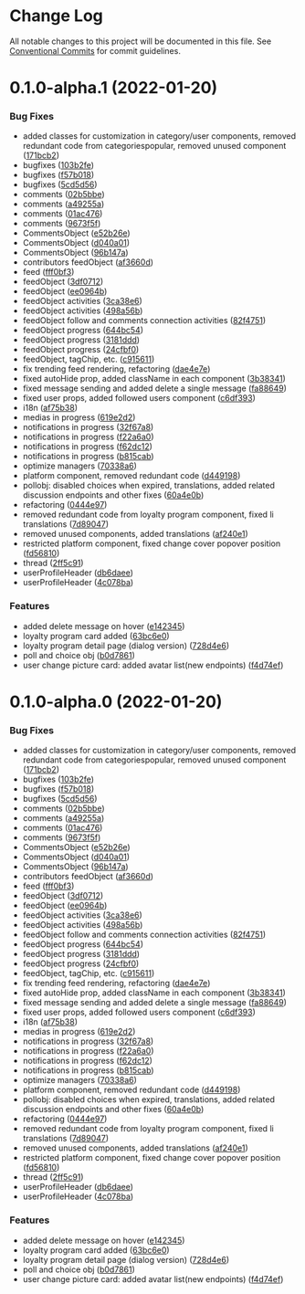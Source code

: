 # Change Log

All notable changes to this project will be documented in this file.
See [Conventional Commits](https://conventionalcommits.org) for commit guidelines.

# 0.1.0-alpha.1 (2022-01-20)


### Bug Fixes

* added  classes for customization in category/user components, removed redundant code from categoriespopular, removed unused component ([171bcb2](https://github.com/selfcommunity/community-ui/commit/171bcb22a3179cb7aba35e7233bf148f27e1439b))
* bugfixes ([103b2fe](https://github.com/selfcommunity/community-ui/commit/103b2fef19ee8e791d051339054e478320f8347d))
* bugfixes ([f57b018](https://github.com/selfcommunity/community-ui/commit/f57b0183f28de70747de7946c15f30d867da6065))
* bugfixes ([5cd5d56](https://github.com/selfcommunity/community-ui/commit/5cd5d567e792d76156461d7f01066dc3e82e07a6))
* comments ([02b5bbe](https://github.com/selfcommunity/community-ui/commit/02b5bbeaeb1ae7e4f3390403c011ffce4d291959))
* comments ([a49255a](https://github.com/selfcommunity/community-ui/commit/a49255a28dfa54bbce86af73a424de21cf1bbcf2))
* comments ([01ac476](https://github.com/selfcommunity/community-ui/commit/01ac476d384106692cb9842097bad070c2d7b3a6))
* comments ([9673f5f](https://github.com/selfcommunity/community-ui/commit/9673f5f21d1d860cc642b6db097f6b5f08919c08))
* CommentsObject ([e52b26e](https://github.com/selfcommunity/community-ui/commit/e52b26eee2737e99781e83f5edda1566676be881))
* CommentsObject ([d040a01](https://github.com/selfcommunity/community-ui/commit/d040a011d52f624326516d3aebbd7fd2eb2bf5d8))
* CommentsObject ([96b147a](https://github.com/selfcommunity/community-ui/commit/96b147a3fe51845d6fbdbb359ca8e08dd87675e4))
* contributors feedObject ([af3660d](https://github.com/selfcommunity/community-ui/commit/af3660dabad7c6be77bdb087ad3bfc476eeb6961))
* feed ([fff0bf3](https://github.com/selfcommunity/community-ui/commit/fff0bf3ee714c2e2f1f4fa712c7dfdb06a8bb026))
* feedObject ([3df0712](https://github.com/selfcommunity/community-ui/commit/3df0712a2666944a6211952f6710eede488265ef))
* feedObject ([ee0964b](https://github.com/selfcommunity/community-ui/commit/ee0964b4e9f7036c9c11a2cbba62845f53c4d530))
* feedObject activities ([3ca38e6](https://github.com/selfcommunity/community-ui/commit/3ca38e6fcfad834a2fc860a3616c7275f30637d8))
* feedObject activities ([498a56b](https://github.com/selfcommunity/community-ui/commit/498a56b754b4ac79ec849bfc4adf52fd68c42506))
* feedObject follow and comments connection activities ([82f4751](https://github.com/selfcommunity/community-ui/commit/82f47512259caedae306a4d4c11851254e342dca))
* feedObject progress ([644bc54](https://github.com/selfcommunity/community-ui/commit/644bc54dafe8b0f1056c91cbcb4c5d2393145906))
* feedObject progress ([3181ddd](https://github.com/selfcommunity/community-ui/commit/3181ddda5bf0db266234dbd59dc167dd5d382144))
* feedObject progress ([24cfbf0](https://github.com/selfcommunity/community-ui/commit/24cfbf05ec356715354eec6e29ffe315135a061c))
* feedObject, tagChip, etc. ([c915611](https://github.com/selfcommunity/community-ui/commit/c91561193cea023fda0054305f7bc8637e567933))
* fix trending feed rendering, refactoring ([dae4e7e](https://github.com/selfcommunity/community-ui/commit/dae4e7ef13bb84f8affeaddf45800b07cfd7896c))
* fixed autoHide prop, added className in each component ([3b38341](https://github.com/selfcommunity/community-ui/commit/3b38341de4db714804f05d0e2f978fd1eb74b6f5))
* fixed message sending and added delete a single message ([fa88649](https://github.com/selfcommunity/community-ui/commit/fa886492a758913310d20cd46b806c16777aeaf9))
* fixed user props, added followed users component ([c6df393](https://github.com/selfcommunity/community-ui/commit/c6df393fa218f5af71656cc3f7ebd19af1420393))
* i18n ([af75b38](https://github.com/selfcommunity/community-ui/commit/af75b381eebaa836ef18c2a205947b80f5afbb4a))
* medias in progress ([619e2d2](https://github.com/selfcommunity/community-ui/commit/619e2d2f4da78e0309d933170575ae996296fd72))
* notifications in progress ([32f67a8](https://github.com/selfcommunity/community-ui/commit/32f67a80398193bb80b47514ebbea9fb3dce372a))
* notifications in progress ([f22a6a0](https://github.com/selfcommunity/community-ui/commit/f22a6a0bc0ac275e57e9183d17a26bacde7a1e1d))
* notifications in progress ([f62dc12](https://github.com/selfcommunity/community-ui/commit/f62dc12fe2c953a1f78f0bbbd8684e275cbb34d5))
* notifications in progress ([b815cab](https://github.com/selfcommunity/community-ui/commit/b815cab8ce6388a4c3106510bb6939afec2bbe40))
* optimize managers ([70338a6](https://github.com/selfcommunity/community-ui/commit/70338a61f5f7249bc633f4df72589195bcd3d9a8))
* platform component, removed redundant code ([d449198](https://github.com/selfcommunity/community-ui/commit/d4491987b5cb7af9c9c1c236bf8f160573fa49c9))
* pollobj: disabled choices when expired, translations, added related discussion endpoints and other fixes ([60a4e0b](https://github.com/selfcommunity/community-ui/commit/60a4e0b851ee2dc71c6a6a3b3b7fd733e2f713de))
* refactoring ([0444e97](https://github.com/selfcommunity/community-ui/commit/0444e97e019859e6a52be419fa99ecbf75933e1e))
* removed redundant code from loyalty program component, fixed li translations ([7d89047](https://github.com/selfcommunity/community-ui/commit/7d8904731646a6c1a8a729d07edbb816939b0bb7))
* removed unused components, added translations ([af240e1](https://github.com/selfcommunity/community-ui/commit/af240e149304dc2147676ba860b393154f1ea4db))
* restricted platform component, fixed change cover popover position ([fd56810](https://github.com/selfcommunity/community-ui/commit/fd56810751e85c0fc6148746f50403bb8e75c567))
* thread ([2ff5c91](https://github.com/selfcommunity/community-ui/commit/2ff5c913fe2c9c688d7db1d6286fa16bcda8a595))
* userProfileHeader ([db6daee](https://github.com/selfcommunity/community-ui/commit/db6daee6d71a23631b828ec4786866db6368ef9d))
* userProfileHeader ([4c078ba](https://github.com/selfcommunity/community-ui/commit/4c078baf7a92db8670226b225a392714a03b36c3))


### Features

* added delete message on hover ([e142345](https://github.com/selfcommunity/community-ui/commit/e142345a437f4e6b90d5005386bef7056a4b7441))
* loyalty program card added ([63bc6e0](https://github.com/selfcommunity/community-ui/commit/63bc6e06e48009e51a29be85296a5be3b8044f95))
* loyalty program detail page (dialog version) ([728d4e6](https://github.com/selfcommunity/community-ui/commit/728d4e61454960df91b2476289917a87759776f7))
* poll and choice obj ([b0d7861](https://github.com/selfcommunity/community-ui/commit/b0d786169ceeb01102f13987d3c39b6c14ce8896))
* user change picture card: added avatar list(new endpoints) ([f4d74ef](https://github.com/selfcommunity/community-ui/commit/f4d74ef88dd241673763f639581e0ba7d2f3bb99))





# 0.1.0-alpha.0 (2022-01-20)


### Bug Fixes

* added  classes for customization in category/user components, removed redundant code from categoriespopular, removed unused component ([171bcb2](https://github.com/selfcommunity/community-ui/commit/171bcb22a3179cb7aba35e7233bf148f27e1439b))
* bugfixes ([103b2fe](https://github.com/selfcommunity/community-ui/commit/103b2fef19ee8e791d051339054e478320f8347d))
* bugfixes ([f57b018](https://github.com/selfcommunity/community-ui/commit/f57b0183f28de70747de7946c15f30d867da6065))
* bugfixes ([5cd5d56](https://github.com/selfcommunity/community-ui/commit/5cd5d567e792d76156461d7f01066dc3e82e07a6))
* comments ([02b5bbe](https://github.com/selfcommunity/community-ui/commit/02b5bbeaeb1ae7e4f3390403c011ffce4d291959))
* comments ([a49255a](https://github.com/selfcommunity/community-ui/commit/a49255a28dfa54bbce86af73a424de21cf1bbcf2))
* comments ([01ac476](https://github.com/selfcommunity/community-ui/commit/01ac476d384106692cb9842097bad070c2d7b3a6))
* comments ([9673f5f](https://github.com/selfcommunity/community-ui/commit/9673f5f21d1d860cc642b6db097f6b5f08919c08))
* CommentsObject ([e52b26e](https://github.com/selfcommunity/community-ui/commit/e52b26eee2737e99781e83f5edda1566676be881))
* CommentsObject ([d040a01](https://github.com/selfcommunity/community-ui/commit/d040a011d52f624326516d3aebbd7fd2eb2bf5d8))
* CommentsObject ([96b147a](https://github.com/selfcommunity/community-ui/commit/96b147a3fe51845d6fbdbb359ca8e08dd87675e4))
* contributors feedObject ([af3660d](https://github.com/selfcommunity/community-ui/commit/af3660dabad7c6be77bdb087ad3bfc476eeb6961))
* feed ([fff0bf3](https://github.com/selfcommunity/community-ui/commit/fff0bf3ee714c2e2f1f4fa712c7dfdb06a8bb026))
* feedObject ([3df0712](https://github.com/selfcommunity/community-ui/commit/3df0712a2666944a6211952f6710eede488265ef))
* feedObject ([ee0964b](https://github.com/selfcommunity/community-ui/commit/ee0964b4e9f7036c9c11a2cbba62845f53c4d530))
* feedObject activities ([3ca38e6](https://github.com/selfcommunity/community-ui/commit/3ca38e6fcfad834a2fc860a3616c7275f30637d8))
* feedObject activities ([498a56b](https://github.com/selfcommunity/community-ui/commit/498a56b754b4ac79ec849bfc4adf52fd68c42506))
* feedObject follow and comments connection activities ([82f4751](https://github.com/selfcommunity/community-ui/commit/82f47512259caedae306a4d4c11851254e342dca))
* feedObject progress ([644bc54](https://github.com/selfcommunity/community-ui/commit/644bc54dafe8b0f1056c91cbcb4c5d2393145906))
* feedObject progress ([3181ddd](https://github.com/selfcommunity/community-ui/commit/3181ddda5bf0db266234dbd59dc167dd5d382144))
* feedObject progress ([24cfbf0](https://github.com/selfcommunity/community-ui/commit/24cfbf05ec356715354eec6e29ffe315135a061c))
* feedObject, tagChip, etc. ([c915611](https://github.com/selfcommunity/community-ui/commit/c91561193cea023fda0054305f7bc8637e567933))
* fix trending feed rendering, refactoring ([dae4e7e](https://github.com/selfcommunity/community-ui/commit/dae4e7ef13bb84f8affeaddf45800b07cfd7896c))
* fixed autoHide prop, added className in each component ([3b38341](https://github.com/selfcommunity/community-ui/commit/3b38341de4db714804f05d0e2f978fd1eb74b6f5))
* fixed message sending and added delete a single message ([fa88649](https://github.com/selfcommunity/community-ui/commit/fa886492a758913310d20cd46b806c16777aeaf9))
* fixed user props, added followed users component ([c6df393](https://github.com/selfcommunity/community-ui/commit/c6df393fa218f5af71656cc3f7ebd19af1420393))
* i18n ([af75b38](https://github.com/selfcommunity/community-ui/commit/af75b381eebaa836ef18c2a205947b80f5afbb4a))
* medias in progress ([619e2d2](https://github.com/selfcommunity/community-ui/commit/619e2d2f4da78e0309d933170575ae996296fd72))
* notifications in progress ([32f67a8](https://github.com/selfcommunity/community-ui/commit/32f67a80398193bb80b47514ebbea9fb3dce372a))
* notifications in progress ([f22a6a0](https://github.com/selfcommunity/community-ui/commit/f22a6a0bc0ac275e57e9183d17a26bacde7a1e1d))
* notifications in progress ([f62dc12](https://github.com/selfcommunity/community-ui/commit/f62dc12fe2c953a1f78f0bbbd8684e275cbb34d5))
* notifications in progress ([b815cab](https://github.com/selfcommunity/community-ui/commit/b815cab8ce6388a4c3106510bb6939afec2bbe40))
* optimize managers ([70338a6](https://github.com/selfcommunity/community-ui/commit/70338a61f5f7249bc633f4df72589195bcd3d9a8))
* platform component, removed redundant code ([d449198](https://github.com/selfcommunity/community-ui/commit/d4491987b5cb7af9c9c1c236bf8f160573fa49c9))
* pollobj: disabled choices when expired, translations, added related discussion endpoints and other fixes ([60a4e0b](https://github.com/selfcommunity/community-ui/commit/60a4e0b851ee2dc71c6a6a3b3b7fd733e2f713de))
* refactoring ([0444e97](https://github.com/selfcommunity/community-ui/commit/0444e97e019859e6a52be419fa99ecbf75933e1e))
* removed redundant code from loyalty program component, fixed li translations ([7d89047](https://github.com/selfcommunity/community-ui/commit/7d8904731646a6c1a8a729d07edbb816939b0bb7))
* removed unused components, added translations ([af240e1](https://github.com/selfcommunity/community-ui/commit/af240e149304dc2147676ba860b393154f1ea4db))
* restricted platform component, fixed change cover popover position ([fd56810](https://github.com/selfcommunity/community-ui/commit/fd56810751e85c0fc6148746f50403bb8e75c567))
* thread ([2ff5c91](https://github.com/selfcommunity/community-ui/commit/2ff5c913fe2c9c688d7db1d6286fa16bcda8a595))
* userProfileHeader ([db6daee](https://github.com/selfcommunity/community-ui/commit/db6daee6d71a23631b828ec4786866db6368ef9d))
* userProfileHeader ([4c078ba](https://github.com/selfcommunity/community-ui/commit/4c078baf7a92db8670226b225a392714a03b36c3))


### Features

* added delete message on hover ([e142345](https://github.com/selfcommunity/community-ui/commit/e142345a437f4e6b90d5005386bef7056a4b7441))
* loyalty program card added ([63bc6e0](https://github.com/selfcommunity/community-ui/commit/63bc6e06e48009e51a29be85296a5be3b8044f95))
* loyalty program detail page (dialog version) ([728d4e6](https://github.com/selfcommunity/community-ui/commit/728d4e61454960df91b2476289917a87759776f7))
* poll and choice obj ([b0d7861](https://github.com/selfcommunity/community-ui/commit/b0d786169ceeb01102f13987d3c39b6c14ce8896))
* user change picture card: added avatar list(new endpoints) ([f4d74ef](https://github.com/selfcommunity/community-ui/commit/f4d74ef88dd241673763f639581e0ba7d2f3bb99))
